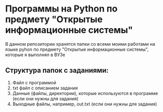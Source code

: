 # Программы на Python по предмету "Открытые информационные системы"
В данном репозитории хранятся папки со всеми моими работами на языке pyhon по предмету "Открытые информационные системы", которые я выполнял в ВУЗе
## Структура папок с заданиями:
1. Файл с программой
2. txt файл с описанием задания
3. Данные (файлы, директории), которые используются в программе (если они нужны для задания)
4. Выходные файлы, например, out.txt (если они нужны для задания)

